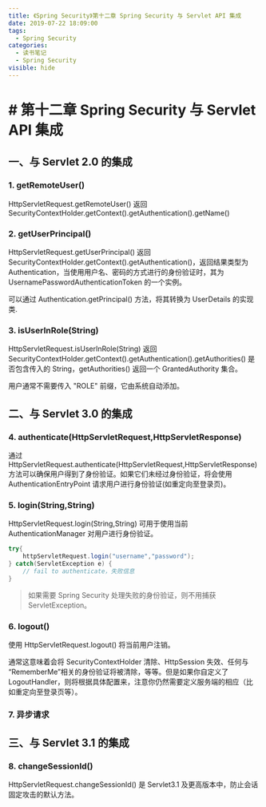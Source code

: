 ```yaml
---
title: 《Spring Security》第十二章 Spring Security 与 Servlet API 集成
date: 2019-07-22 18:09:00
tags:
  - Spring Security
categories:
  - 读书笔记
  - Spring Security
visible: hide
---
```


# # 第十二章 Spring Security 与 Servlet API 集成

## 一、与 Servlet 2.0 的集成

### 1. getRemoteUser()

HttpServletRequest.getRemoteUser() 返回 SecurityContextHolder.getContext().getAuthentication().getName()

### 2. getUserPrincipal()

HttpServletRequest.getUserPrincipal() 返回 SecurityContextHolder.getContext().getAuthentication()，返回结果类型为 Authentication，当使用用户名、密码的方式进行的身份验证时，其为 UsernamePasswordAuthenticationToken 的一个实例。

可以通过 Authentication.getPrincipal() 方法，将其转换为 UserDetails 的实现类.

### 3. isUserInRole(String)

HttpServletRequest.isUserInRole(String) 返回 SecurityContextHolder.getContext().getAuthentication().getAuthorities() 是否包含传入的 String，getAuthorities() 返回一个 GrantedAuthority 集合。

用户通常不需要传入 "ROLE" 前缀，它由系统自动添加。

## 二、与 Servlet 3.0 的集成

### 4. authenticate(HttpServletRequest,HttpServletResponse)

通过 HttpServletRequest.authenticate(HttpServletRequest,HttpServletResponse) 方法可以确保用户得到了身份验证。如果它们未经过身份验证，将会使用 AuthenticationEntryPoint 请求用户进行身份验证(如重定向至登录页)。

### 5. login(String,String)

HttpServletRequest.login(String,String) 可用于使用当前 AuthenticationManager 对用户进行身份验证。

```java
try{
    httpServletRequest.login("username","password");
} catch(ServletException e) {
    // fail to authenticate，失败信息
}
```

> 如果需要 Spring Security 处理失败的身份验证，则不用捕获 ServletException。

### 6. logout()

使用 HttpServletRequest.logout() 将当前用户注销。

通常这意味着会将 SecurityContextHolder 清除、HttpSession 失效、任何与 “RememberMe”相关的身份验证将被清除，等等。但是如果你自定义了 LogoutHandler，则将根据具体配置来，注意你仍然需要定义服务端的相应（比如重定向至登录页等）。

### 7. 异步请求

## 三、与 Servlet 3.1 的集成

### 8. changeSessionId()

HttpServletRequest.changeSessionId() 是 Servlet3.1 及更高版本中，防止会话固定攻击的默认方法。
